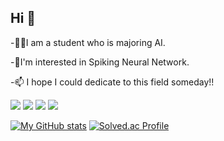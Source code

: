 ## Hi 👋

-🧑‍💻I am a student who is majoring AI. 

-🌱I'm interested in Spiking Neural Network. 

-📫 I hope I could dedicate to this field someday!!

<p>
  <img src="https://img.shields.io/badge/Python-3776AB?style=flat-square&logo=python&logoColor=white"/>
  <img src="https://img.shields.io/badge/MySQL-4479A1?style=flat-square&logo=mysql&logoColor=white"/>
  <img src="https://img.shields.io/badge/Docker-2496ED?style=flat-square&logo=docker&logoColor=white"/>
  <img src="https://img.shields.io/badge/Git-F05032?style=flat-square&logo=git&logoColor=white"/>

[![My GitHub stats](https://github-readme-stats.vercel.app/api?username=brain-ai-create&show_icons=true&theme=tokyonight&count_private=true&hide_border=true&custom_title=My%20GitHub%20Stats)](https://github.com/anuraghazra/github-readme-stats)
[![Solved.ac Profile](http://mazassumnida.wtf/api/v2/generate_badge?boj=ai1)](https://solved.ac/profile/ai1)
</p>
